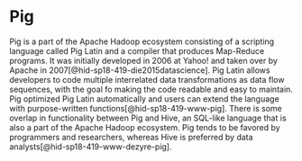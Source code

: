 Pig
===

Pig is a part of the Apache Hadoop ecosystem consisting of a scripting
language called Pig Latin and a compiler that produces Map-Reduce
programs. It was initially developed in 2006 at Yahoo! and taken over by
Apache in 2007[@hid-sp18-419-die2015datascience]. Pig Latin allows
developers to code multiple interrelated data transformations as data
flow sequences, with the goal fo making the code readable and easy to
maintain. Pig optimized Pig Latin automatically and users can extend the
language with purpose-written functions[@hid-sp18-419-www-pig]. There is
some overlap in functionality between Pig and Hive, an SQL-like language
that is also a part of the Apache Hadoop ecosystem. Pig tends to be
favored by programmers and researchers, whereas Hive is preferred by
data analysts[@hid-sp18-419-www-dezyre-pig].
